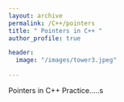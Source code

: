 ```yaml
---
layout: archive
permalink: /C++/pointers
title: " Pointers in C++ "
author_profile: true

header:
  image: "/images/tower3.jpeg"
  
---
```


Pointers in C++ Practice.....s



